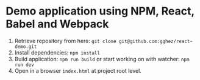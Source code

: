 # Demo application using NPM, React, Babel and Webpack

1. Retrieve repository from here: `git clone git@github.com:gghez/react-demo.git`
2. Install dependencies: `npm install`
3. Build application: `npm run build` or start working on with watcher: `npm run dev`
4. Open in a browser `index.html` at project root level.
